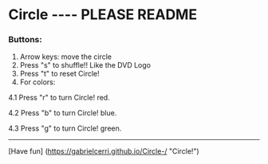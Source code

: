 # Circle ---- PLEASE README

### Buttons:

1. Arrow keys: move the circle
2. Press "s" to shuffle!! Like the DVD Logo
3. Press "t" to reset Circle!
4. For colors:

  4.1 Press "r" to turn Circle! red.
  
  4.2 Press "b" to turn Circle! blue.
  
  4.3 Press "g" to turn Circle! green.

---

[Have fun] (https://gabrielcerri.github.io/Circle-/ "Circle!")
